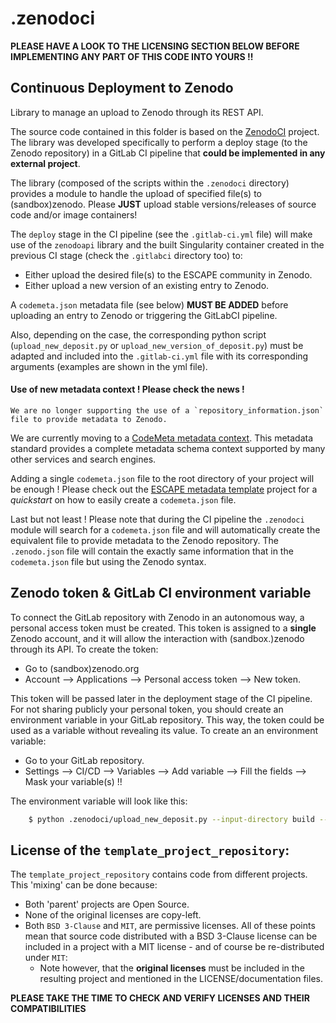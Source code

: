 # .zenodoci

**PLEASE HAVE A LOOK TO THE LICENSING SECTION BELOW BEFORE IMPLEMENTING ANY PART OF THIS CODE INTO YOURS !!**

## Continuous Deployment to Zenodo

Library to manage an upload to Zenodo through its REST API.

The source code contained in this folder is based on the [ZenodoCI](https://gitlab.in2p3.fr/escape2020/wp3/zenodoci) 
project. The library was developed specifically to perform a deploy stage (to the Zenodo repository) in a GitLab CI 
pipeline that **could be implemented in any external project**. 
  

The library (composed of the scripts within the `.zenodoci` directory) provides a module to handle the upload of 
specified file(s) to (sandbox)zenodo. Please **JUST** upload stable versions/releases of source code and/or image
 containers!

The `deploy` stage in the CI pipeline (see the `.gitlab-ci.yml` file) will make use of the `zenodoapi` library and
 the built Singularity container created in the previous CI stage (check the `.gitlabci` directory too) to:
 - Either upload the desired file(s) to the ESCAPE community in Zenodo.
 - Either upload a new version of an existing entry to Zenodo.
 
A `codemeta.json` metadata file (see below) **MUST BE ADDED** before uploading an entry to Zenodo or triggering the GitLabCI pipeline. 
 
Also, depending on the case, the corresponding python script (`upload_new_deposit.py` or `upload_new_version_of_deposit.py`) 
must be adapted and included into the `.gitlab-ci.yml` file with its corresponding arguments (examples are shown in the yml file). 

#### **Use of new metadata context ! Please check the news !**

    We are no longer supporting the use of a `repository_information.json` file to provide metadata to Zenodo.

We are currently moving to a [CodeMeta metadata context](https://codemeta.github.io/).
 This metadata standard provides a complete metadata schema context supported by many other services and search engines.   

Adding a single `codemeta.json` file to the root directory of your project will be enough ! Please check out the
[ESCAPE metadata template](https://gitlab.in2p3.fr/escape2020/wp3/escape_metadata_template) project for a _quickstart_ on
how to easily create a `codemeta.json` file. 

Last but not least ! Please note that during the CI pipeline the `.zenodoci` module will search for a `codemeta.json` file
and will automatically create the equivalent file to provide metadata to the Zenodo repository. The `.zenodo.json` file
will contain the exactly same information that in the `codemeta.json` file but using the Zenodo syntax. 


## Zenodo token & GitLab CI environment variable

To connect the GitLab repository with Zenodo in an autonomous way, a personal access token must be created. This token 
is assigned to a **single** Zenodo account, and it will allow the interaction with
 (sandbox.)zenodo through its API. To create the token:
 - Go to (sandbox)zenodo.org
 - Account --> Applications --> Personal access token --> New token. 
 
This token will be passed later in the deployment stage of the CI pipeline. For not sharing publicly 
your personal token, you should create an environment variable in your GitLab repository. This way, the token could be
 used as a variable without revealing its value. To create an an environment variable:
  - Go to your GitLab repository.
  - Settings --> CI/CD --> Variables --> Add variable --> Fill the fields --> Mask your variable(s) !!

The environment variable will look like this:

```sh
    $ python .zenodoci/upload_new_deposit.py --input-directory build --token $ZENODO_TOKEN --sandbox_zenodo False
```

## License of the `template_project_repository`:
The `template_project_repository` contains code from different projects. This 'mixing' can be done because:
 - Both 'parent' projects are Open Source.
 - None of the original licenses are copy-left.
 - Both `BSD 3-Clause` and `MIT`, are permissive licenses. All of these points mean that source code distributed with 
 a BSD 3-Clause license can be included in a project with a MIT license - and of course be re-distributed under `MIT`:
    - Note however, that the **original licenses** must be included in the resulting project and mentioned in the 
    LICENSE/documentation files.  
     
     
**PLEASE TAKE THE TIME TO CHECK AND VERIFY LICENSES AND THEIR COMPATIBILITIES** 
 